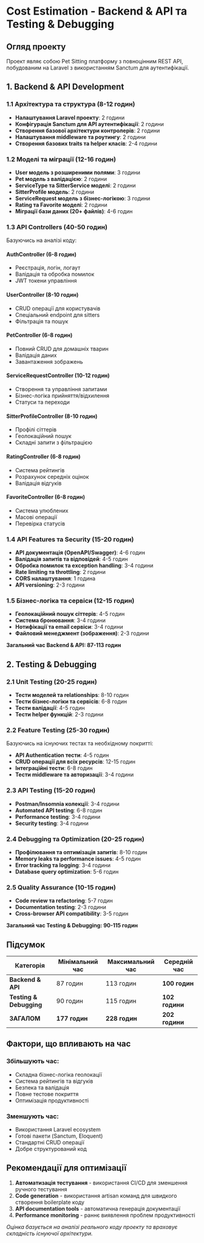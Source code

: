 # Cost Estimation - Backend & API та Testing & Debugging

## Огляд проекту
Проект являє собою Pet Sitting платформу з повноцінним REST API, побудованим на Laravel з використанням Sanctum для аутентифікації.

## 1. Backend & API Development

### 1.1 Архітектура та структура (8-12 годин)
- **Налаштування Laravel проекту**: 2 години
- **Конфігурація Sanctum для API аутентифікації**: 2 години  
- **Створення базової архітектури контролерів**: 2 години
- **Налаштування middleware та роутингу**: 2 години
- **Створення базових traits та helper класів**: 2-4 години

### 1.2 Моделі та міграції (12-16 годин)
- **User модель з розширеними полями**: 3 години
- **Pet модель з валідацією**: 2 години
- **ServiceType та SitterService моделі**: 2 години
- **SitterProfile модель**: 2 години
- **ServiceRequest модель з бізнес-логікою**: 3 години
- **Rating та Favorite моделі**: 2 години
- **Міграції бази даних (20+ файлів)**: 4-6 годин

### 1.3 API Controllers (40-50 годин)
Базуючись на аналізі коду:

#### AuthController (6-8 годин)
- Реєстрація, логін, логаут
- Валідація та обробка помилок
- JWT токени управління

#### UserController (8-10 годин)
- CRUD операції для користувачів
- Спеціальний endpoint для sitters
- Фільтрація та пошук

#### PetController (6-8 годин)
- Повний CRUD для домашніх тварин
- Валідація даних
- Завантаження зображень

#### ServiceRequestController (10-12 годин)
- Створення та управління запитами
- Бізнес-логіка прийняття/відхилення
- Статуси та переходи

#### SitterProfileController (8-10 годин)
- Профілі сіттерів
- Геолокаційний пошук
- Складні запити з фільтрацією

#### RatingController (6-8 годин)
- Система рейтингів
- Розрахунок середніх оцінок
- Валідація відгуків

#### FavoriteController (6-8 годин)
- Система улюблених
- Масові операції
- Перевірка статусів

### 1.4 API Features та Security (15-20 годин)
- **API документація (OpenAPI/Swagger)**: 4-6 годин
- **Валідація запитів та відповідей**: 4-5 годин
- **Обробка помилок та exception handling**: 3-4 години
- **Rate limiting та throttling**: 2 години
- **CORS налаштування**: 1 година
- **API versioning**: 2-3 години

### 1.5 Бізнес-логіка та сервіси (12-15 годин)
- **Геолокаційний пошук сіттерів**: 4-5 годин
- **Система бронювання**: 3-4 години
- **Нотифікації та email сервіси**: 3-4 години
- **Файловий менеджмент (зображення)**: 2-3 години

**Загальний час Backend & API: 87-113 годин**

## 2. Testing & Debugging

### 2.1 Unit Testing (20-25 годин)
- **Тести моделей та relationships**: 8-10 годин
- **Тести бізнес-логіки та сервісів**: 6-8 годин
- **Тести валідації**: 4-5 годин
- **Тести helper функцій**: 2-3 години

### 2.2 Feature Testing (25-30 годин)
Базуючись на існуючих тестах та необхідному покритті:

- **API Authentication тести**: 4-5 годин
- **CRUD операції для всіх ресурсів**: 12-15 годин
- **Інтеграційні тести**: 6-8 годин
- **Тести middleware та авторизації**: 3-4 години

### 2.3 API Testing (15-20 годин)
- **Postman/Insomnia колекції**: 3-4 години
- **Automated API testing**: 6-8 годин
- **Performance testing**: 3-4 години
- **Security testing**: 3-4 години

### 2.4 Debugging та Optimization (20-25 годин)
- **Профілювання та оптимізація запитів**: 8-10 годин
- **Memory leaks та performance issues**: 4-5 годин
- **Error tracking та logging**: 3-4 години
- **Database query optimization**: 5-6 годин

### 2.5 Quality Assurance (10-15 годин)
- **Code review та refactoring**: 5-7 годин
- **Documentation testing**: 2-3 години
- **Cross-browser API compatibility**: 3-5 годин

**Загальний час Testing & Debugging: 90-115 годин**

## Підсумок

| Категорія | Мінімальний час | Максимальний час | Середній час |
|-----------|----------------|------------------|--------------|
| **Backend & API** | 87 годин | 113 годин | **100 годин** |
| **Testing & Debugging** | 90 годин | 115 годин | **102 години** |
| **ЗАГАЛОМ** | **177 годин** | **228 годин** | **202 години** |

## Фактори, що впливають на час

### Збільшують час:
- Складна бізнес-логіка геолокації
- Система рейтингів та відгуків
- Безпека та валідація
- Повне тестове покриття
- Оптимізація продуктивності

### Зменшують час:
- Використання Laravel ecosystem
- Готові пакети (Sanctum, Eloquent)
- Стандартні CRUD операції
- Добре структурований код

## Рекомендації для оптимізації

1. **Автоматизація тестування** - використання CI/CD для зменшення ручного тестування
2. **Code generation** - використання artisan команд для швидкого створення boilerplate коду
3. **API documentation tools** - автоматична генерація документації
4. **Performance monitoring** - раннє виявлення проблем продуктивності

*Оцінка базується на аналізі реального коду проекту та враховує складність існуючої архітектури.* 